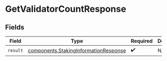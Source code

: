 # GetValidatorCountResponse


## Fields

| Field                                                                                          | Type                                                                                           | Required                                                                                       | Description                                                                                    |
| ---------------------------------------------------------------------------------------------- | ---------------------------------------------------------------------------------------------- | ---------------------------------------------------------------------------------------------- | ---------------------------------------------------------------------------------------------- |
| `result`                                                                                       | [components.StakingInformationResponse](../../models/components/stakinginformationresponse.md) | :heavy_check_mark:                                                                             | N/A                                                                                            |